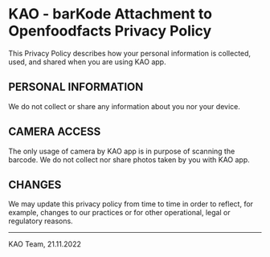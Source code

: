# KAO - barKode Attachment to Openfoodfacts Privacy Policy

This Privacy Policy describes how your personal information is collected, used, and shared when you are using KAO app.

## PERSONAL INFORMATION

We do not collect or share any information about you nor your device.

## CAMERA ACCESS

The only usage of camera by KAO app is in purpose of scanning the barcode. We do not collect nor share photos taken by you with KAO app.

## CHANGES

We may update this privacy policy from time to time in order to reflect, for example, changes to our practices or for other operational, legal or regulatory reasons.

___
KAO Team, 21.11.2022
